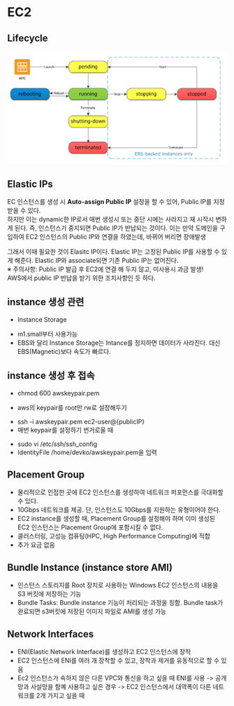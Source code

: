 EC2
===
## Lifecycle
![ec2_lifecycle](./images/ec2_lifecycle.png)

## Elastic IPs
EC 인스턴스를 생성 시 __Auto-assign Public IP__ 설정을 할 수 있어, Public IP를 지정받을 수 있다.  
하지만 이는 dynamic한 IP로서 매번 생성시 또는 중단 시에는 사라지고 재 시작시 변하게 된다.
즉, 인스턴스가 중지되면 Public IP가 반납되는 것이다. 이는 만약 도메인을 구입하여 EC2 인스턴스의 Public IP와 연결을 하였는데, 바뀌어 버리면 장애발생  

그래서 이때 필요한 것이 Elasitc IP이다. Elastic IP는 고정된 Public IP를 사용할 수 있게 해준다. Elastic IP와 associate되면 기존 Public IP는 없어진다.  
※ 주의사항: Public IP 발급 후 EC2에 연결 해 두지 않고, 미사용시 과금 발생!  
AWS에서 public IP 반납을 받기 위한 조치사항인 듯 하다.

## instance 생성 관련
* Instance Storage
- m1.small부터 사용가능
- EBS와 달리 Instance Storage는 Intance를 정지하면 데이터가 사라진다. 대신 EBS(Magnetic)보다 속도가 빠르다.

## instance 생성 후 접속
* chmod 600 awskeypair.pem
- aws의 keypair를 root만 rw로 설정해두기
* ssh -i awskeypair.pem ec2-user@{publicIP}
* 매번 keypair를 설정하기 번거로울 때
- sudo vi /etc/ssh/ssh_config
- IdentityFile /home/devko/awskeypair.pem을 입력

## Placement Group
- 물리적으로 인접한 곳에 EC2 인스턴스를 생성하여 네트워크 퍼포먼스를 극대화할 수 있다.
- 10Gbps 네트워크를 제공. 단, 인스턴스도 10Gbps를 지원하는 유형이어야 한다.
- EC2 instance를 생성할 때, Placement Group를 설정해야 하며 이미 생성된 EC2 인스턴스는 Placement Group에 포함시킬 수 없다.
- 클러스터링, 고성능 컴퓨팅(HPC, High Performance Computing)에 적합
- 추가 요금 없음

## Bundle Instance (instance store AMI)
- 인스턴스 스토리지를 Root 장치로 사용하는 Windows EC2 인스턴스의 내용을 S3 버킷에 저장하는 기능
- Bundle Tasks: Bundle instance 기능이 처리되는 과정을 칭함. Bundle task가 완료되면 s3버킷에 저장된 이미지 파일로 AMI를 생성 가능

## Network Interfaces
- ENI(Elastic Network Interface)를 생성하고 EC2 인스턴스에 장착
- EC2 인스턴스에 ENI를 여러 개 장착할 수 있고, 장착과 제거를 유동적으로 할 수 있음
- Ec2 인스턴스가 속하지 않은 다른 VPC와 통신을 하고 싶을 때 ENI를 사용
    -> 공개망과 사설망을 함꼐 사용하고 싶은 경우
    -> EC2 인스턴스에서 대역폭이 다른 네트워크를 2개 가지고 싶을 때